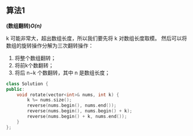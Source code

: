 ## 算法1

**(数组翻转)*O(n)***

k 可能非常大，超出数组长度，所以我们要先将 k 对数组长度取模。
然后可以将数组的旋转操作分解为三次翻转操作：

1. 将整个数组翻转；
2. 将前k个数翻转；
3. 将后 n−k 个数翻转，其中 n 是数组长度；

```CPP
class Solution {
public:
    void rotate(vector<int>& nums, int k) {
        k %= nums.size();
        reverse(nums.begin(), nums.end());
        reverse(nums.begin(), nums.begin() + k);
        reverse(nums.begin() + k, nums.end());
    }
};
```